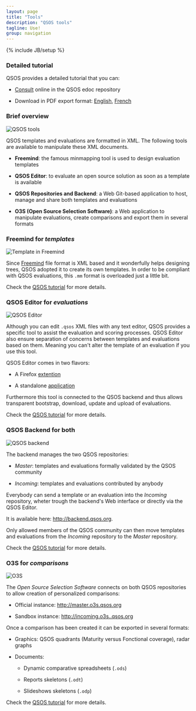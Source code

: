 ```yaml
---
layout: page
title: "Tools"
description: "QSOS tools"
tagline: Use!
group: navigation
---
```

{% include JB/setup %}

### Detailed tutorial

QSOS provides a detailed tutorial that you can:

* [Consult](http://edoc.qsos.org) online in the QSOS edoc repository

* Download in PDF export format: [English](http://dist.qsos.org/qsos-tutorial-2.0_en.pdf), [French](http://dist.qsos.org/qsos-tutorial-2.0_fr.pdf)

### Brief overview

![QSOS tools](https://raw.githubusercontent.com/drakkr/QSOS/master/Docs/en/Images/tools.png)

QSOS templates and evaluations are formatted in XML. The following tools are available to manipulate these XML documents.

* __Freemind__: the famous minmapping tool is used to design evaluation templates

* __QSOS Editor__: to evaluate an open source solution as soon as a template is available

* __QSOS Repositories and Backend__: a Web Git-based application to host, manage and share both templates and evaluations

* __O3S (Open Source Selection Software)__: a Web application to manipulate evaluations, create comparisons and export them in several formats

### Freemind for _templates_

![Template in Freemind](https://raw.githubusercontent.com/drakkr/QSOS/master/Docs/fr/Images/template-name_fr.png)

Since [Freemind](http://freemind.sourceforge.net/) file format is XML based and it wonderfully helps designing trees, QSOS adopted it to create its own templates. In order to be compliant with QSOS evaluations, this `.mm` format is overloaded just a little bit.

Check the [QSOS tutorial](http://dist.qsos.org/qsos-tutorial-2.0_en.pdf) for more details.

### QSOS Editor for _evaluations_

![QSOS Editor](https://raw.githubusercontent.com/drakkr/QSOS/master/Docs/fr/Images/xuleditor-tab-criteria_fr.png)

Although you can edit `.qsos` XML files with any text editor, QSOS provides a specific tool to assist the evaluation and scoring processes. QSOS Editor also ensure separation of concerns between templates and evaluations based on them. Meaning you can't alter the template of an evaluation if you use this tool.

QSOS Editor comes in two flavors:

* A Firefox [extention](http://backend.qsos.org/download/xuleditor-firefox-2.0.xpi)

* A standalone [application](http://backend.qsos.org/download/xuleditor-application-2.0.zip)

Furthermore this tool is connected to the QSOS backend and thus allows transparent bootstrap, download, update and upload of evaluations. 

Check the [QSOS tutorial](http://dist.qsos.org/qsos-tutorial-2.0_en.pdf) for more details.

### QSOS Backend for both

![QSOS backend](https://raw.githubusercontent.com/drakkr/QSOS/master/Docs/fr/Images/o3s-timeline_fr.png)

The backend manages the two QSOS repositories:

* _Master_: templates and evaluations formally validated by the QSOS community

* _Incoming_: templates and evaluations contributed by anybody

Everybody can send a template or an evaluation into the _Incoming_ repository, wheter trough the backend's Web interface or directly  via the QSOS Editor.

It is available here: <http://backend.qsos.org>.

Only allowed members of the QSOS community can then move templates and evaluations from the _Incoming_ repository to the _Master_ repository.

Check the [QSOS tutorial](http://dist.qsos.org/qsos-tutorial-2.0_en.pdf) for more details.

### O3S for _comparisons_ 

![O3S](https://raw.githubusercontent.com/drakkr/QSOS/master/Docs/fr/Images/o3s-comparison-table_fr.png)

The _Open Source Selection Software_ connects on both QSOS repositories to allow creation of personalized comparisons:

* Official instance: <http://master.o3s.qsos.org>

* Sandbox instance: <http://incoming.o3s..qsos.org>

Once a comparison has been created it can be exported in several formats:

* Graphics: QSOS quadrants (Maturity versus Fonctional coverage), radar graphs

* Documents: 

    * Dynamic comparative spreadsheets (`.ods`)

    * Reports skeletons (`.odt`)

    * Slideshows skeletons (`.odp`)

Check the [QSOS tutorial](http://dist.qsos.org/qsos-tutorial-2.0_en.pdf) for more details.
